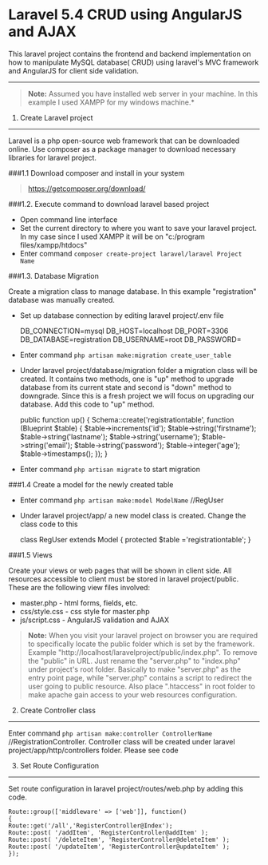 Laravel  5.4 CRUD using AngularJS and AJAX
=====================

This laravel project contains the frontend and backend implementation on how to manipulate MySQL database( CRUD) using laravel's MVC framework and AngularJS for client side validation.

----------
> **Note:**  Assumed you have installed web server in your machine. In this example I used XAMPP for my windows machine.*

1. Create Laravel project
-------------

Laravel is a php open-source web framework that can be downloaded online. Use composer as a package manager to download necessary libraries for laravel project.

###1.1 Download composer and install in your system

>  https://getcomposer.org/download/

###1.2. Execute command to download laravel based project

 - Open command line interface
 - Set the current directory to where you want to save your laravel project. In my case since I used XAMPP it will be on "c:/program files/xampp/htdocs"
 - Enter  command  `composer create-project laravel/laravel Project Name`

###1.3. Database Migration

Create a migration class to manage database. In this example "registration" database was manually created.

 - Set up database connection by editing laravel project/.env file
 
     DB_CONNECTION=mysql
    DB_HOST=localhost
    DB_PORT=3306
    DB_DATABASE=registration
    DB_USERNAME=root
    DB_PASSWORD=
    
 -	Enter command `php artisan make:migration create_user_table`
 -	Under laravel project/database/migration folder a migration class will be created. It contains two methods, one is "up" method to upgrade database from its current state and second is "down" method to downgrade. Since this is a fresh project we will focus on upgrading our database. Add this code to "up" method.
 

     public function up()
    {
      Schema::create('registrationtable', function (Blueprint $table) {
      $table->increments('id');
      $table->string('firstname');
      $table->string('lastname');
      $table->string('username');
      $table->string('email');
      $table->string('password');
      $table->integer('age');
      $table->timestamps();
      });
    }

 -	Enter  command  `php artisan migrate` to start migration

###1.4 Create a model for the newly created table

 - Enter command `php artisan make:model ModelName` //RegUser
 -	Under laravel project/app/ a new model class is created.  Change the class code to this

     class RegUser extends Model
    {
        protected $table ='registrationtable';
    }

###1.5 Views

Create your views or web pages that will be shown in client side. All resources accessible to client must be stored in laravel project/public. These are the following view files involved:

 - master.php - html forms, fields, etc.
 -  css/style.css - css style for master.php
 - js/script.css - AngularJS validation and AJAX

> **Note:**  When you visit your laravel project on browser you are required to specifically locate the public folder which is set by the framework. Example "http://localhost/laravelproject/public/index.php". To remove the "public" in URL. Just rename the "server.php" to "index.php" under project's root folder. Basically to make "server.php" as the entry point page, while "server.php" contains a script to redirect the user going to public resource. Also place ".htaccess" in root folder to make apache gain access to your web resources configuration.

2. Create Controller class
-------------

Enter command `php artisan make:controller ControllerName` //RegistrationController. Controller class will be created under laravel project/app/http/controllers folder. Please see code

3. Set Route Configuration
-------------
Set route configuration in laravel project/routes/web.php by adding this code.

    Route::group(['middleware' => ['web']], function() 
    {
    Route::get('/all','RegisterController@Index');
    Route::post( '/addItem', 'RegisterController@addItem' );
    Route::post( '/deleteItem', 'RegisterController@deleteItem' );
    Route::post( '/updateItem', 'RegisterController@updateItem' );
    });

